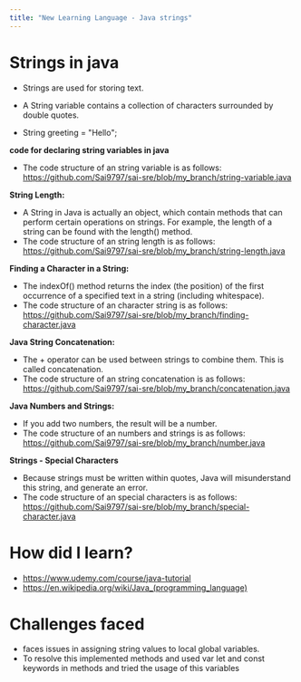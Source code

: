```yaml
---
title: "New Learning Language - Java strings"
---
```


 <h1>Strings in java</h1>

- Strings are used for storing text.
- A String variable contains a collection of characters surrounded by double quotes.

- String greeting = "Hello";


**code for declaring string variables in java**

 - The code structure of an string variable is as follows: https://github.com/Sai9797/sai-sre/blob/my_branch/string-variable.java

**String Length:**

   - A String in Java is actually an object, which contain methods that can perform certain operations on strings. For example, the length of a string can be found with the length() method.
   - The code structure of an string length is as follows: https://github.com/Sai9797/sai-sre/blob/my_branch/string-length.java
   
**Finding a Character in a String:**

   - The indexOf() method returns the index (the position) of the first occurrence of a specified text in a string (including whitespace).
   - The code structure of an character string is as follows: https://github.com/Sai9797/sai-sre/blob/my_branch/finding-character.java
   
**Java String Concatenation:**

   - The + operator can be used between strings to combine them. This is called  concatenation.
   -  The code structure of an string concatenation is as follows: https://github.com/Sai9797/sai-sre/blob/my_branch/concatenation.java
   
 **Java Numbers and Strings:**
 
   - If you add two numbers, the result will be a number.
   - The code structure of an numbers and strings is as follows: https://github.com/Sai9797/sai-sre/blob/my_branch/number.java
  
 **Strings - Special Characters**
 
  - Because strings must be written within quotes, Java will misunderstand this string, and generate an error.
  - The code structure of an special characters is as follows: https://github.com/Sai9797/sai-sre/blob/my_branch/special-character.java
  
<h1>How did I learn?</h1>

  - https://www.udemy.com/course/java-tutorial
  -  https://en.wikipedia.org/wiki/Java_(programming_language)

<h1>Challenges faced</h1>

- faces issues in assigning string values to local global variables.
- To resolve this implemented methods and used var let and const keywords in methods and tried the usage of this variables 
